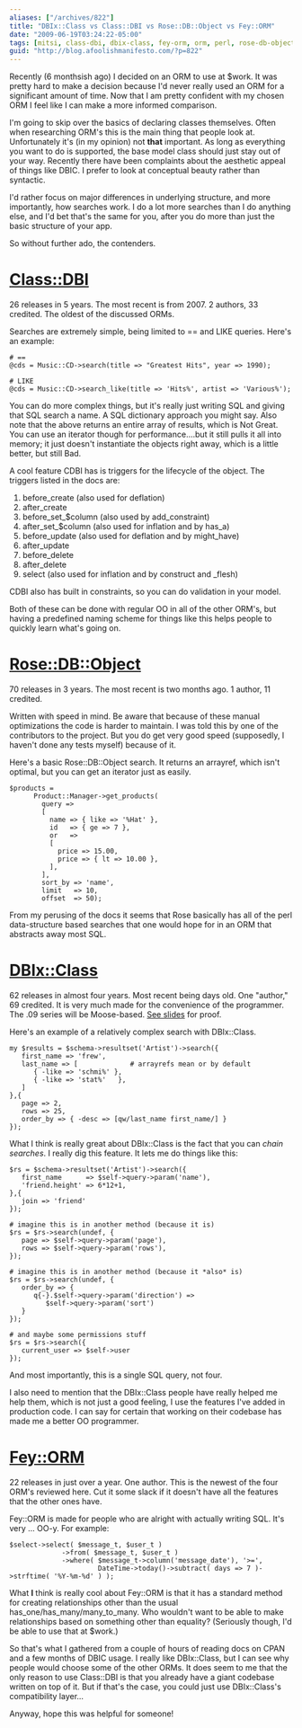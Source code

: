 ```yaml
---
aliases: ["/archives/822"]
title: "DBIx::Class vs Class::DBI vs Rose::DB::Object vs Fey::ORM"
date: "2009-06-19T03:24:22-05:00"
tags: [mitsi, class-dbi, dbix-class, fey-orm, orm, perl, rose-db-object]
guid: "http://blog.afoolishmanifesto.com/?p=822"
---
```

Recently (6 monthsish ago) I decided on an ORM to use at $work. It was pretty hard to make a decision because I'd never really used an ORM for a significant amount of time. Now that I am pretty confident with my chosen ORM I feel like I can make a more informed comparison.

I'm going to skip over the basics of declaring classes themselves. Often when researching ORM's this is the main thing that people look at. Unfortunately it's (in my opinion) not **that** important. As long as everything you want to do is supported, the base model class should just stay out of your way. Recently there have been complaints about the aesthetic appeal of things like DBIC. I prefer to look at conceptual beauty rather than syntactic.

I'd rather focus on major differences in underlying structure, and more importantly, how searches work. I do a lot more searches than I do anything else, and I'd bet that's the same for you, after you do more than just the basic structure of your app.

So without further ado, the contenders.

# [Class::DBI](http://search.cpan.org/~tmtm/Class-DBI-v3.0.17/lib/Class/DBI.pm)

26 releases in 5 years. The most recent is from 2007. 2 authors, 33 credited. The oldest of the discussed ORMs.

Searches are extremely simple, being limited to == and LIKE queries. Here's an example:

    # ==
    @cds = Music::CD->search(title => "Greatest Hits", year => 1990);

    # LIKE
    @cds = Music::CD->search_like(title => 'Hits%', artist => 'Various%');

You can do more complex things, but it's really just writing SQL and giving that SQL search a name. A SQL dictionary approach you might say. Also note that the above returns an entire array of results, which is Not Great. You can use an iterator though for performance....but it still pulls it all into memory; it just doesn't instantiate the objects right away, which is a little better, but still Bad.

A cool feature CDBI has is triggers for the lifecycle of the object. The triggers listed in the docs are:

1. before\_create (also used for deflation)
2. after\_create
3. before\_set\_$column (also used by add\_constraint)
4. after\_set\_$column (also used for inflation and by has\_a)
5. before\_update (also used for deflation and by might\_have)
6. after\_update
7. before\_delete
8. after\_delete
9. select (also used for inflation and by construct and \_flesh)

CDBI also has built in constraints, so you can do validation in your model.

Both of these can be done with regular OO in all of the other ORM's, but having a predefined naming scheme for things like this helps people to quickly learn what's going on.

# [Rose::DB::Object](http://search.cpan.org/~jsiracusa/Rose-DB-Object-0.781/lib/Rose/DB/Object.pm)

70 releases in 3 years. The most recent is two months ago. 1 author, 11 credited.

Written with speed in mind. Be aware that because of these manual optimizations the code is harder to maintain. I was told this by one of the contributors to the project. But you do get very good speed (supposedly, I haven't done any tests myself) because of it.

Here's a basic Rose::DB::Object search. It returns an arrayref, which isn't optimal, but you can get an iterator just as easily.

    $products =
          Product::Manager->get_products(
            query =>
            [
              name => { like => '%Hat' },
              id   => { ge => 7 },
              or   =>
              [
                price => 15.00,
                price => { lt => 10.00 },
              ],
            ],
            sort_by => 'name',
            limit   => 10,
            offset  => 50);

From my perusing of the docs it seems that Rose basically has all of the perl data-structure based searches that one would hope for in an ORM that abstracts away most SQL.

# [DBIx::Class](http://search.cpan.org/~ribasushi/DBIx-Class-0.08107/lib/DBIx/Class.pm)

62 releases in almost four years. Most recent being days old. One "author," 69 credited. It is very much made for the convenience of the programmer. The .09 series will be Moose-based. [See slides](http://www.shadowcat.co.uk/catalyst/talks/-npw-2009/future-of-dbix-class.xul) for proof.

Here's an example of a relatively complex search with DBIx::Class.

    my $results = $schema->resultset('Artist')->search({
       first_name => 'frew',
       last_name => [             # arrayrefs mean or by default
          { -like => 'schmi%' },
          { -like => 'stat%'   },
       ]
    },{
       page => 2,
       rows => 25,
       order_by => { -desc => [qw/last_name first_name/] }
    });

What I think is really great about DBIx::Class is the fact that you can _chain searches_. I really dig this feature. It lets me do things like this:

    $rs = $schema->resultset('Artist')->search({
       first_name      => $self->query->param('name'),
       'friend.height' => 6*12+1,
    },{
       join => 'friend'
    });

    # imagine this is in another method (because it is)
    $rs = $rs->search(undef, {
       page => $self->query->param('page'),
       rows => $self->query->param('rows'),
    });

    # imagine this is in another method (because it *also* is)
    $rs = $rs->search(undef, {
       order_by => {
          q{-}.$self->query->param('direction') =>
             $self->query->param('sort')
       }
    });

    # and maybe some permissions stuff
    $rs = $rs->search({
       current_user => $self->user
    });

And most importantly, this is a single SQL query, not four.

I also need to mention that the DBIx::Class people have really helped me help them, which is not just a good feeling, I use the features I've added in production code. I can say for certain that working on their codebase has made me a better OO programmer.

# [Fey::ORM](http://search.cpan.org/~drolsky/Fey-ORM-0.24/lib/Fey/ORM.pm)

22 releases in just over a year. One author. This is the newest of the four ORM's reviewed here. Cut it some slack if it doesn't have all the features that the other ones have.

Fey::ORM is made for people who are alright with actually writing SQL. It's very ... OO-y. For example:

    $select->select( $message_t, $user_t )
                 ->from( $message_t, $user_t )
                 ->where( $message_t->column('message_date'), '>=',
                          DateTime->today()->subtract( days => 7 )->strftime( '%Y-%m-%d' ) );

What **I** think is really cool about Fey::ORM is that it has a standard method for creating relationships other than the usual has\_one/has\_many/many\_to\_many. Who wouldn't want to be able to make relationships based on something other than equality? (Seriously though, I'd be able to use that at $work.)

So that's what I gathered from a couple of hours of reading docs on CPAN and a few months of DBIC usage. I really like DBIx::Class, but I can see why people would choose some of the other ORMs. It does seem to me that the only reason to use Class::DBI is that you already have a giant codebase written on top of it. But if that's the case, you could just use DBIx::Class's compatibility layer...

Anyway, hope this was helpful for someone!
